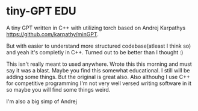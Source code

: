 # tiny-GPT EDU
A tiny GPT written in C++ with utilizing torch based on Andrej Karpathys https://github.com/karpathy/minGPT.

But with easier to understand more structured codebase(atleast I think so) and yeah it's completly in C++. Turned out to be better  than I thought :)

This isn't really meant to used anywhere. Wrote this this morning and must say it was a blast.
Maybe you find this somewhat educational. I still will be adding some things. But the original is great also.
Also althouhg I use C++ for competitive programming I'm not very well versed writing software in it so maybe you will find some things weird. 

I'm also a big simp of Andrej
